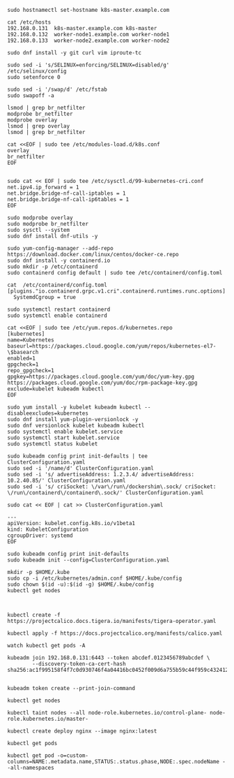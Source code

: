 

    sudo hostnamectl set-hostname k8s-master.example.com

    cat /etc/hosts
    192.168.0.131  k8s-master.example.com k8s-master
    192.168.0.132  worker-node1.example.com worker-node1
    192.168.0.133  worker-node2.example.com worker-node2

    sudo dnf install -y git curl vim iproute-tc

    sudo sed -i 's/SELINUX=enforcing/SELINUX=disabled/g' /etc/selinux/config
    sudo setenforce 0

    sudo sed -i '/swap/d' /etc/fstab
    sudo swapoff -a

    lsmod | grep br_netfilter
    modprobe br_netfilter
    modprobe overlay
    lsmod | grep overlay
    lsmod | grep br_netfilter

    cat <<EOF | sudo tee /etc/modules-load.d/k8s.conf
    overlay
    br_netfilter
    EOF


    sudo cat << EOF | sudo tee /etc/sysctl.d/99-kubernetes-cri.conf
    net.ipv4.ip_forward = 1
    net.bridge.bridge-nf-call-iptables = 1
    net.bridge.bridge-nf-call-ip6tables = 1
    EOF

    sudo modprobe overlay
    sudo modprobe br_netfilter
    sudo sysctl --system
    sudo dnf install dnf-utils -y

    sudo yum-config-manager --add-repo https://download.docker.com/linux/centos/docker-ce.repo
    sudo dnf install -y containerd.io
    sudo mkdir -p /etc/containerd
    sudo containerd config default | sudo tee /etc/containerd/config.toml

    cat  /etc/containerd/config.toml
    [plugins."io.containerd.grpc.v1.cri".containerd.runtimes.runc.options]
      SystemdCgroup = true
    	
    sudo systemctl restart containerd
    sudo systemctl enable containerd

    cat <<EOF | sudo tee /etc/yum.repos.d/kubernetes.repo
    [kubernetes]
    name=Kubernetes
    baseurl=https://packages.cloud.google.com/yum/repos/kubernetes-el7-\$basearch
    enabled=1
    gpgcheck=1
    repo_gpgcheck=1
    gpgkey=https://packages.cloud.google.com/yum/doc/yum-key.gpg https://packages.cloud.google.com/yum/doc/rpm-package-key.gpg
    exclude=kubelet kubeadm kubectl
    EOF

    sudo yum install -y kubelet kubeadm kubectl --disableexcludes=kubernetes
    sudo dnf install yum-plugin-versionlock -y
    sudo dnf versionlock kubelet kubeadm kubectl
    sudo systemctl enable kubelet.service
    sudo systemctl start kubelet.service
    sudo systemctl status kubelet

    sudo kubeadm config print init-defaults | tee ClusterConfiguration.yaml
    sudo sed -i '/name/d' ClusterConfiguration.yaml
    sudo sed -i 's/ advertiseAddress: 1.2.3.4/ advertiseAddress: 10.2.40.85/' ClusterConfiguration.yaml
    sudo sed -i 's/ criSocket: \/var\/run\/dockershim\.sock/ criSocket: \/run\/containerd\/containerd\.sock/' ClusterConfiguration.yaml

    sudo cat << EOF | cat >> ClusterConfiguration.yaml
    
    ---
    apiVersion: kubelet.config.k8s.io/v1beta1
    kind: KubeletConfiguration
    cgroupDriver: systemd
    EOF

    sudo kubeadm config print init-defaults 
    sudo kubeadm init --config=ClusterConfiguration.yaml
    
    mkdir -p $HOME/.kube
    sudo cp -i /etc/kubernetes/admin.conf $HOME/.kube/config
    sudo chown $(id -u):$(id -g) $HOME/.kube/config
    kubectl get nodes



    kubectl create -f https://projectcalico.docs.tigera.io/manifests/tigera-operator.yaml
    
    kubectl apply -f https://docs.projectcalico.org/manifests/calico.yaml
    
    watch kubectl get pods -A
    
    kubeadm join 192.168.0.131:6443 --token abcdef.0123456789abcdef \
            --discovery-token-ca-cert-hash sha256:ac1f995158f4f7c0d930746f4a04416bc0452f009d6a755b59c44f959c432412
    
    	
    kubeadm token create --print-join-command
    
    kubectl get nodes
    
    kubectl taint nodes --all node-role.kubernetes.io/control-plane- node-role.kubernetes.io/master-
    
    kubectl create deploy nginx --image nginx:latest
    
    kubectl get pods
    
    kubectl get pod -o=custom-columns=NAME:.metadata.name,STATUS:.status.phase,NODE:.spec.nodeName --all-namespaces
